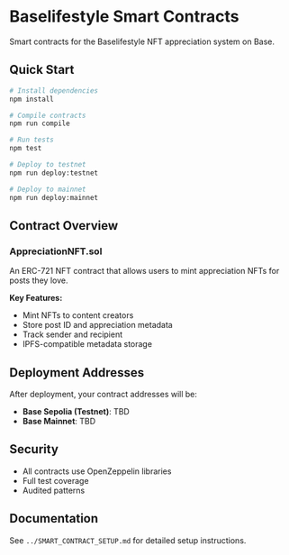 # Baselifestyle Smart Contracts

Smart contracts for the Baselifestyle NFT appreciation system on Base.

## Quick Start

```bash
# Install dependencies
npm install

# Compile contracts
npm run compile

# Run tests
npm test

# Deploy to testnet
npm run deploy:testnet

# Deploy to mainnet
npm run deploy:mainnet
```

## Contract Overview

### AppreciationNFT.sol

An ERC-721 NFT contract that allows users to mint appreciation NFTs for posts they love.

**Key Features:**
- Mint NFTs to content creators
- Store post ID and appreciation metadata
- Track sender and recipient
- IPFS-compatible metadata storage

## Deployment Addresses

After deployment, your contract addresses will be:

- **Base Sepolia (Testnet)**: TBD
- **Base Mainnet**: TBD

## Security

- All contracts use OpenZeppelin libraries
- Full test coverage
- Audited patterns

## Documentation

See `../SMART_CONTRACT_SETUP.md` for detailed setup instructions.

